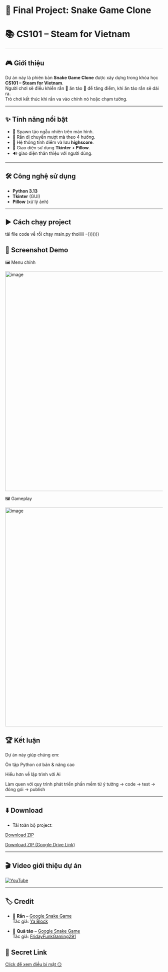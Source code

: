 # 🐍 Final Project: Snake Game Clone  
# 📚 **CS101 – Steam for Vietnam**

---

## 🎮 Giới thiệu  
Dự án này là phiên bản **Snake Game Clone** được xây dựng trong khóa học **CS101 – Steam for Vietnam**.  
Người chơi sẽ điều khiển rắn 🐍 ăn táo 🍎 để tăng điểm, khi ăn táo rắn sẽ dài ra.  
Trò chơi kết thúc khi rắn va vào chính nó hoặc chạm tường.  

---

## ✨ Tính năng nổi bật  
- 🍏 Spawn táo ngẫu nhiên trên màn hình.  
- 🐍 Rắn di chuyển mượt mà theo 4 hướng.  
- 💯 Hệ thống tính điểm và lưu **highscore**.  
- 🎨 Giao diện sử dụng **Tkinter + Pillow**.  
- 🔊 giao diện thân thiệu với người dùng.

---

## 🛠️ Công nghệ sử dụng  
- **Python 3.13**  
- **Tkinter** (GUI)  
- **Pillow** (xử lý ảnh)  


---


## ▶️ Cách chạy project  
tải file code về rồi chạy main.py thoiiiii =)))))))

## 📸 Screenshot Demo




🖼️ Menu chính


<img width="874" height="700" alt="image" src="https://github.com/user-attachments/assets/ccc27268-7096-4557-b03c-7ece8e64c08d" />





🖼️ Gameplay



<img width="879" height="697" alt="image" src="https://github.com/user-attachments/assets/acd65dce-dc95-42a0-8523-48582cfc5de9" />




## 🏆 Kết luận

Dự án này giúp chúng em:

Ôn tập Python cơ bản & nâng cao

Hiểu hơn về lập trình với Ai

Làm quen với quy trình phát triển phần mềm từ ý tưởng → code → test → đóng gói → publish

---

## ⬇️ Download

- Tải toàn bộ project:

[Download ZIP](https://github.com/phucbips/Final-Project-Snake-Game-Clone-CS101-STEAM-for-Vietnam/archive/refs/heads/main.zip)

[Download ZIP (Google Drive Link)](https://drive.google.com/file/d/1LEQEdtJa6bRw3U0J4Fr8HAXcP8EnoUCJ/view?usp=drive_link)

---


## 🎬 Video giới thiệu dự án
[![YouTube](https://img.shields.io/badge/YouTube-FF0000?style=flat&logo=youtube&logoColor=white)](https://youtu.be/2_JXBwi9SWY)


---
## 🏷️ Credit

- 🐍 **Rắn** – [Google Snake Game](https://www.spriters-resource.com/browser_games/googlesnakegame/)  
  Tác giả: [Ya Block](https://www.spriters-resource.com/profile/YaBlock)


- 🍎 **Quả táo** – [Google Snake Game](https://www.spriters-resource.com/browser_games/googlesnakegame/)  
  Tác giả: [FridayFunkGaming291](https://www.spriters-resource.com/profile/FridayFunkGaming291)



## 🎁 Secret Link


[Click để xem điều bí mật 😏](https://www.youtube.com/watch?v=xvFZjo5PgG0&list=RDxvFZjo5PgG0&start_radio=1)

